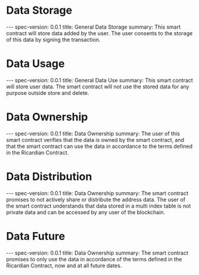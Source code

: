 <h1 class="clause">Data Storage</h1>
---
spec-version: 0.0.1  
title: General Data Storage  
summary: This smart contract will store data added by the user. The user consents to the storage of this data by signing the transaction.  

<h1 class="clause">Data Usage</h1>
---
spec-version: 0.0.1  
title: General Data Use  
summary: This smart contract will store user data. The smart contract will not use the stored data for any purpose outside store and delete.  

<h1 class="clause">Data Ownership</h1>
---
spec-version: 0.0.1
title: Data Ownership
summary: The user of this smart contract verifies that the data is owned by the smart contract, and that the smart contract can use the data in accordance to the terms defined in the Ricardian Contract.  

<h1 class="clause">Data Distribution</h1>
---
spec-version: 0.0.1  
title: Data Ownership  
summary: The smart contract promises to not actively share or distribute the address data. The user of the smart contract understands that data stored in a multi index table is not private data and can be accessed by any user of the blockchain.  

<h1 class="clause">Data Future</h1>
---
spec-version: 0.0.1  
title: Data Ownership  
summary: The smart contract promises to only use the data in accordance of the terms defined in the Ricardian Contract, now and at all future dates.  
